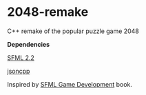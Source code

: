 # 2048-remake
C++ remake of the popular puzzle game 2048

**Dependencies**

[SFML 2.2](http://www.sfml-dev.org/)

[jsoncpp](https://github.com/open-source-parsers/jsoncpp)

Inspired by [SFML Game Development](https://www.packtpub.com/game-development/sfml-game-development) book.

